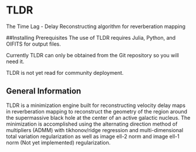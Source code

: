TLDR
==================================

The Time Lag - Delay Reconstructing algorithm for reverberation mapping

##Installing Prerequisites
The use of TLDR requires Julia, Python, and OIFITS for output files.

Currently TLDR can only be obtained from the Git repository so you will need it.

TLDR is not yet read for community deployment.

## General Information
TLDR is a minimization engine built for reconstructing velocity delay maps in reverberation mapping to reconstruct the geometry of the region around the supermassive black hole at the center of an active galactic nucleus. The minimization is accomplished using the alternating direction method of multipliers (ADMM) with tikhonov/ridge regression and multi-dimensional total variation regularization as well as image ell-2 norm and image ell-1 norm (Not yet implemented) regularization.


